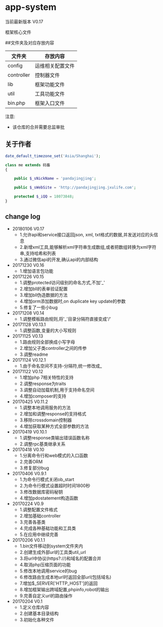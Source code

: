 # app-system

当前最新版本 V0.17

框架核心文件

##文件夹及对应存放内容

文件夹|存放内容
----|----
config|运维相关配置文件
controller|控制器文件
lib|框架功能文件
util|工具功能文件
bin.php|框架入口文件

注意:
- 该仓库的合并需要总监审批

## 关于作者

```php
date_default_timezone_set('Asia/Shanghai');

class me extends 码畜
{

    public $_sNickName = 'pandajingjing';

    public $_sWebSite = 'http://pandajingjing.jxulife.com';

    protected $_iQQ = 18073848;
}
```

## change log
- 20180106 V0.17
	- 1.允许api和service接口返回json, xml, txt格式的数据,并发送对应的头信息
	- 2.新增xml工具,能够解析xml字符串生成数组,或者把数组转换为xml字符串,支持哈希和列表
	- 3.通过微信api的开发,确认api的内部结构
- 20171230 V0.16
	- 1.增加语言包功能
- 20171226 V0.15
	- 1.调整protected访问级别的命名方式,不加'_'
	- 2.增加bll的表单验证配置
	- 3.增加bll伪造数据的方法
	- 4.增加orm添加数据时,on duplicate key update的参数
	- 5.修复了一些小bug
- 20171208	V0.14
	- 1.调整模板路由规则,将'_'目录分隔符直接变成'/'
- 20171128 V0.13.1
	- 1.调整函数,变量的大小写规则
- 20171125 V0.13
	- 1.路由规则全部换成小写字母
	- 2.增加父子类controller之间的传参
	- 3.调整readme
- 20171124 V0.12.1
	- 1.由于命名空间不支持-分隔符,统一修改成_
- 20171122 V0.12
	- 1.增加php 7相关特性的支持
	- 2.调整response为traits
	- 3.调整自动加载机制,用于支持命名空间
	- 4.增加composer的支持
- 20170425 V0.11.2
	- 1.调整本地调用服务的方法
	- 2.增加和调整response的支持格式
	- 3.移除crossdomain控制器
	- 4.增加获取某种方式全部参数的方法
- 20170419 V0.10.1
	- 1.调整response类输出错误函数名称
	- 2.调整rpc基类继承关系
- 20170418 V0.10
	- 1.分离命令行和web模式的入口函数
	- 2.完善ORM
	- 3.修复部分bug
- 20170406 V0.9.1
	- 1.为命令行模式关闭ob_start
	- 2.为命令行模式设置超时时间1800秒
	- 3.修改数据库密码秘钥
	- 4.增加pdostatement构造函数
- 20170224 V0.9
	- 1.调整配置文件格式
	- 2.增加基础controller
	- 3.完善各基类
	- 4.完成各种基础功能和工具类
	- 5.在应用中继续完善
- 20170206 V0.1.1
	- 1.bin文件移动到system文件夹内
	- 2.创建生成外部url的工具类util_url
	- 3.将url中协议(https?://)和域名的配置合并
	- 4.取消php压缩页面的功能
	- 5.修改本地调用service的bug
	- 6.修改路由生成本地url时返回全部url(包括域名)
	- 7.增加$_SERVER['HTTP_HOST']的返回
	- 8.增加框架输出跨域配置,phpinfo,robot的输出
	- 9.完善自定义url的路由操作
- 20170204 V0.1
	- 1.定义仓库内容
	- 2.创建基本目录结构
	- 3.初始化各种文件